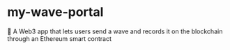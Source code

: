 # my-wave-portal
👋 A Web3 app that lets users send a wave and records it on the blockchain through an Ethereum smart contract
